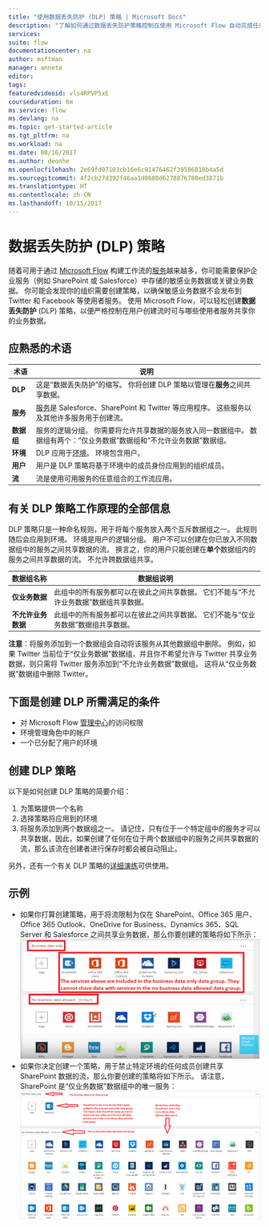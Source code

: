 ```yaml
---
title: "使用数据丢失防护 (DLP) 策略 | Microsoft Docs"
description: "了解如何通过数据丢失防护策略控制在使用 Microsoft Flow 自动完成任务时，哪些服务可以共享数据。"
services: 
suite: flow
documentationcenter: na
author: msftman
manager: anneta
editor: 
tags: 
featuredvideoid: vls4RPVP5xE
courseduration: 6m
ms.service: flow
ms.devlang: na
ms.topic: get-started-article
ms.tgt_pltfrm: na
ms.workload: na
ms.date: 08/16/2017
ms.author: deonhe
ms.openlocfilehash: 2e69fd07103cb16e6c91476462f39586810b4a5d
ms.sourcegitcommit: 4f2cb27d392f46aa1d8680d6278876780ed3871b
ms.translationtype: HT
ms.contentlocale: zh-CN
ms.lasthandoff: 10/15/2017
---
```

# <a name="use-data-loss-prevention-dlp-policies"></a>数据丢失防护 (DLP) 策略
随着可用于通过 [Microsoft Flow](https://flow.microsoft.com) 构建工作流的[服务](https://flow.microsoft.com/services)越来越多，你可能需要保护企业服务（例如 SharePoint 或 Salesforce）中存储的敏感业务数据或关键业务数据。 你可能会发现你的组织需要创建策略，以确保敏感业务数据不会发布到 Twitter 和 Facebook 等使用者服务。 使用 Microsoft Flow，可以轻松创建**数据丢失防护** (DLP) 策略，以便严格控制在用户创建流时可与哪些使用者服务共享你的业务数据。  

## <a name="terms-you-should-get-familiar-with"></a>应熟悉的术语
| 术语 | 说明 |
| --- | --- |
| **DLP** |这是“数据丢失防护”的缩写。 你将创建 DLP 策略以管理在**服务**之间共享数据。 |
| **服务** |[服务](https://flow.microsoft.com/services)是 Salesforce、SharePoint 和 Twitter 等应用程序。 这些服务以及其他许多服务用于创建流。 |
| **数据组** |服务的逻辑分组。 你需要将允许共享数据的服务放入同一数据组中。 数据组有两个：“仅业务数据”数据组和“不允许业务数据”数据组。 |
| **环境** |DLP 应用于[环境](../environments-overview-admin.md)。 环境包含用户。 |
| **用户** |用户是 DLP 策略将基于环境中的成员身份应用到的组织成员。 |
| **流** |流是使用可用服务的任意组合的工作流应用。 |

## <a name="all-about-how-dlp-policies-work"></a>有关 DLP 策略工作原理的全部信息
DLP 策略只是一种命名规则，用于将每个服务放入两个互斥数据组之一。 此规则随后会应用到环境。 环境是用户的逻辑分组。 用户不可以创建在你已放入不同数据组中的服务之间共享数据的流。 换言之，你的用户只能创建在**单个**数据组内的服务之间共享数据的流。 不允许跨数据组共享。  

| **数据组名称** | **数据组说明** |
| --- | --- |
| **仅业务数据** |此组中的所有服务都可以在彼此之间共享数据。 它们不能与“不允许业务数据”数据组共享数据。 |
| **不允许业务数据** |此组中的所有服务都可以在彼此之间共享数据。 它们不能与“仅业务数据”数据组共享数据。 |

**注意**：将服务添加到一个数据组会自动将该服务从其他数据组中删除。 例如，如果 Twitter 当前位于“仅业务数据”数据组，并且你不希望允许与 Twitter 共享业务数据，则只需将 Twitter 服务添加到“不允许业务数据”数据组。 这将从“仅业务数据”数据组中删除 Twitter。

## <a name="heres-what-you-need-to-create-a-dlp"></a>下面是创建 DLP 所需满足的条件
* 对 Microsoft Flow [管理中心](https://admin.flow.microsoft.com)的访问权限  
* 环境管理角色中的帐户  
* 一个已分配了用户的环境  

## <a name="create-a-dlp-policy"></a>创建 DLP 策略
以下是如何创建 DLP 策略的简要介绍：  

1. 为策略提供一个名称
2. 选择策略将应用到的环境
3. 将服务添加到两个数据组之一。 请记住，只有位于一个特定组中的服务才可以共享数据，因此，如果创建了任何在位于两个数据组中的服务之间共享数据的流，那么该流在创建者进行保存时都会被自动阻止。  

另外，还有一个有关 DLP 策略的[详细演练](../prevent-data-loss.md)可供使用。  

## <a name="examples"></a>示例
* 如果你打算创建策略，用于将流限制为仅在 SharePoint、Office 365 用户、Office 365 Outlook、OneDrive for Business、Dynamics 365、SQL Server 和 Salesforce 之间共享业务数据，那么你要创建的策略将如下所示：  
  ![](./media/learning-data-loss-prevention/a-few-business-centric-services.png)  
* 如果你决定创建一个策略，用于禁止特定环境的任何成员创建共享 SharePoint 数据的流，那么你要创建的策略将如下所示。 请注意，SharePoint 是“仅业务数据”数据组中的唯一服务：  
  ![仅业务数据](./media/learning-data-loss-prevention/sharepoint-only-no-sharing-guided-learning.png)

